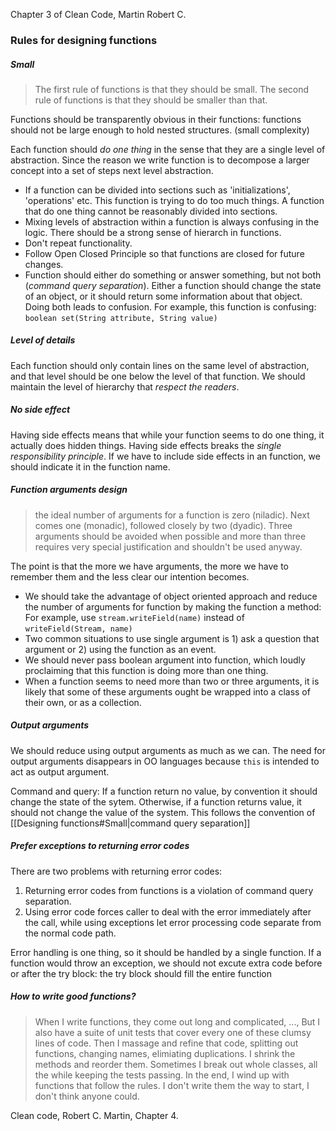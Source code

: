 Chapter 3 of Clean Code, Martin Robert C.

### Rules for designing functions
##### Small
>The first rule of functions is that they should be small. The second rule of functions is that they should be smaller than that.

Functions should be transparently obvious in their functions: functions should not be large enough to hold nested structures. (small complexity)

Each function should *do one thing* in the sense that they are a single level of abstraction. Since the reason we write function is to decompose a larger concept into a set of steps next level abstraction. 
- If a function can be divided into sections such as 'initializations', 'operations' etc. This function is trying to do too much things. A function that do one thing cannot be reasonably divided into sections.
- Mixing levels of abstraction within a function is always confusing in the logic. There should be a strong sense of hierarch in functions. 
- Don't repeat functionality.
- Follow Open Closed Principle so that functions are closed for future changes.
- Function should either do something or answer something, but not both (*command query separation*). Either a function should change the state of an object, or it should return some information about that object. Doing both leads to confusion. For example, this function is confusing: `boolean set(String attribute, String value)`

##### Level of details
Each function should only contain lines on the same level of abstraction, and that level should be one below the level of that function. We should maintain the level of hierarchy that *respect the readers*. 

##### No side effect
Having side effects means that while your function seems to do one thing, it actually does hidden things. Having side effects breaks the *single responsibility principle*.
If we have to include side effects in an function, we should indicate it in the function name. 

##### Function arguments design

> the ideal number of arguments for a function is zero (niladic). Next comes one (monadic), followed closely by two (dyadic). Three arguments should be avoided when possible and more than three requires very special justification and shouldn't be used anyway. 

The point is that the more we have arguments, the more we have to remember them and the less clear our intention becomes.
- We should take the advantage of object oriented approach and reduce the number of arguments for function by making the function a method: For example, use `stream.writeField(name)` instead of `writeField(Stream, name)` 
- Two common situations to use single argument is 1) ask a question that argument or 2) using the function as an event.
- We should never pass boolean argument into function, which loudly proclaiming that this function is doing more than one thing.
- When a function seems to need more than two or three arguments, it is likely that some of these arguments ought be wrapped into a class of their own, or as a collection.

##### Output arguments
We should reduce using output arguments as much as we can. The need for output arguments disappears in OO languages because `this` is intended to act as output argument.

Command and query: If a function return no value, by convention it should change the state of the sytem. Otherwise, if a function returns value, it should not change the value of the system. This follows the convention of [[Designing functions#Small|command query separation]]

##### Prefer exceptions to returning error codes
There are two problems with returning error codes:
1. Returning error codes from functions is a violation of command query separation. 
2. Using error code forces caller to deal with the error immediately after the call, while using exceptions let error processing code separate from the normal code path. 

Error handling is one thing, so it should be handled by a single function. If a function would throw an exception, we should not excute extra code before or after the try block: the try block should fill the entire function

##### How to write good functions?
>When I write functions, they come out long and complicated, ..., But I also have a suite of unit tests that cover every one of these clumsy lines of code.
> Then I massage and refine that code, splitting out functions, changing names, elimiating duplications. I shrink the methods and reorder them. Sometimes I break out whole classes, all the while keeping the tests passing.
> In the end, I wind up with functions that follow the rules. I don't write them the way to start, I don't think anyone could.

Clean code, Robert C. Martin, Chapter 4.